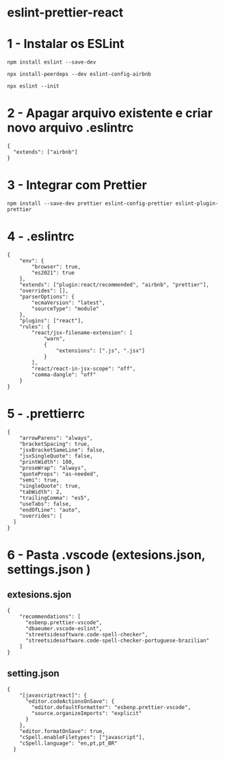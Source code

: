 # eslint-prettier-react

# 1 - Instalar os ESLint

```
npm install eslint --save-dev
```

```
npx install-peerdeps --dev eslint-config-airbnb
```

```
npx eslint --init
```

# 2 - Apagar arquivo existente e criar novo arquivo .eslintrc

```
{
  "extends": ["airbnb"]
}
```

# 3 - Integrar com Prettier

```
npm install --save-dev prettier eslint-config-prettier eslint-plugin-prettier
```

# 4 - .eslintrc

```
{
    "env": {
        "browser": true,
        "es2021": true
    },
    "extends": ["plugin:react/recommended", "airbnb", "prettier"],
    "overrides": [],
    "parserOptions": {
        "ecmaVersion": "latest",
        "sourceType": "module"
    },
    "plugins": ["react"],
    "rules": {
        "react/jsx-filename-extension": [
            "warn",
            {
                "extensions": [".js", ".jsx"]
            }
        ],
        "react/react-in-jsx-scope": "off",
        "comma-dangle": "off"
    }
}
```

# 5 - .prettierrc

```
{
    "arrowParens": "always",
    "bracketSpacing": true,
    "jsxBracketSameLine": false,
    "jsxSingleQuote": false,
    "printWidth": 100,
    "proseWrap": "always",
    "quoteProps": "as-needed",
    "semi": true,
    "singleQuote": true,
    "tabWidth": 2,
    "trailingComma": "es5",
    "useTabs": false,
    "endOfLine": "auto",
    "overrides": [
  ]
}

```

# 6 - Pasta .vscode (extesions.json, settings.json )

## extesions.sjon
```
{
    "recommendations": [
      "esbenp.prettier-vscode",
      "dbaeumer.vscode-eslint",
      "streetsidesoftware.code-spell-checker",
      "streetsidesoftware.code-spell-checker-portuguese-brazilian"
    ]
}
```
## setting.json

```
{
    "[javascriptreact]": {
      "editor.codeActionsOnSave": {
        "editor.defaultFormatter": "esbenp.prettier-vscode",
        "source.organizeImports": "explicit"
      }
    },
    "editor.formatOnSave": true,
    "cSpell.enableFiletypes": ["javascript"],
    "cSpell.language": "en,pt,pt_BR"
  }

```
